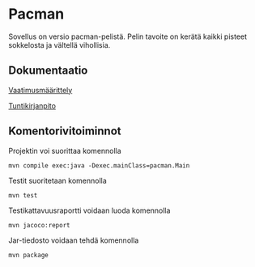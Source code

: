 # Pacman
Sovellus on versio pacman-pelistä. Pelin tavoite on kerätä kaikki pisteet sokkelosta ja vältellä vihollisia.

## Dokumentaatio
[Vaatimusmäärittely](https://github.com/Villsave/ot-harjoitustyo/blob/master/dokumentointi/Otsovellus.md)

[Tuntikirjanpito](https://github.com/Villsave/ot-harjoitustyo/blob/master/dokumentointi/Tuntikirjanpito.md)

## Komentorivitoiminnot

Projektin voi suorittaa komennolla
```
mvn compile exec:java -Dexec.mainClass=pacman.Main
```
Testit suoritetaan komennolla

```
mvn test
```
Testikattavuusraportti voidaan luoda komennolla

```
mvn jacoco:report
```
Jar-tiedosto voidaan tehdä komennolla

```
mvn package
```
